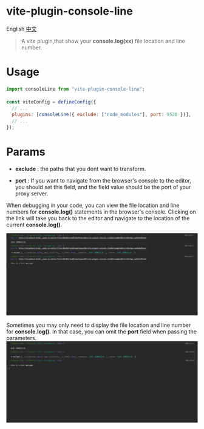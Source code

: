 # vite-plugin-console-line

English [中文](./README_ZH.md)

> A vite plugin,that show your **console.log(xx)** file location and line number.

# Usage

```javascript
import consoleLine from "vite-plugin-console-line";

const viteConfig = defineConfig({
  // ...
  plugins: [consoleLine({ exclude: ["node_modules"], port: 9528 })],
  // ...
});
```

# Params

- **exclude** : the paths that you dont want to transform.

- **port** :
  If you want to navigate from the browser's console to the editor, you should set this field, and the field value should be the port of your proxy server.

When debugging in your code, you can view the file location and line numbers for **console.log()** statements in the browser's console. Clicking on the link will take you back to the editor and navigate to the location of the current **console.log()**.

![consolo.log()](./assets/image.png)

Sometimes you may only need to display the file location and line number for **console.log()**. In that case, you can omit the **port** field when passing the parameters.
![consolo.log()](./assets/image-simple.png)
